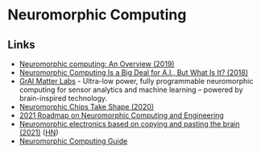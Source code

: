 # Neuromorphic Computing

## Links

- [Neuromorphic computing: An Overview (2019)](https://opensourc.es/blog/neuromorphic/)
- [Neuromorphic Computing Is a Big Deal for A.I., But What Is It? (2018)](https://www.youtube.com/watch?v=TetLY4gPDpo)
- [GrAI Matter Labs](https://www.graimatterlabs.ai/) - Ultra-low power, fully programmable neuromorphic computing for sensor analytics and machine learning – powered by brain-inspired technology.
- [Neuromorphic Chips Take Shape (2020)](https://cacm.acm.org/magazines/2020/8/246356-neuromorphic-chips-take-shape/fulltext)
- [2021 Roadmap on Neuromorphic Computing and Engineering](https://arxiv.org/abs/2105.05956)
- [Neuromorphic electronics based on copying and pasting the brain (2021)](https://www.nature.com/articles/s41928-021-00646-1) ([HN](https://news.ycombinator.com/item?id=28671383))
- [Neuromorphic Computing Guide](https://github.com/mikeroyal/Neuromorphic-Computing-Guide)
